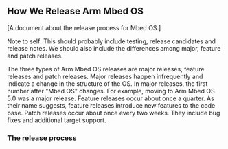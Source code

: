 ## How We Release Arm Mbed OS

[A document about the release process for Mbed OS.]

Note to self: This should probably include testing, release candidates and release notes. We should also include the differences among major, feature and patch releases.

The three types of Arm Mbed OS releases are major releases, feature releases and patch releases. Major releases happen infrequently and indicate a change in the structure of the OS. In major releases, the first number after "Mbed OS" changes. For example, moving to Arm Mbed OS 5.0 was a major release. Feature releases occur about once a quarter. As their name suggests, feature releases introduce new features to the code base. Patch releases occur about once every two weeks. They include bug fixes and additional target support.

### The release process

